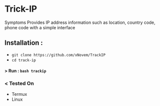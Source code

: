 # Trick-IP

Symptoms Provides IP address information such as location, country code, phone code with a simple interface

## Installation :

* `git clone https://github.com/xNovem/TrackIP`
* `cd track-ip`

#### > Run : `bash trackip`

### < Tested On 

- Termux 
- Linux

